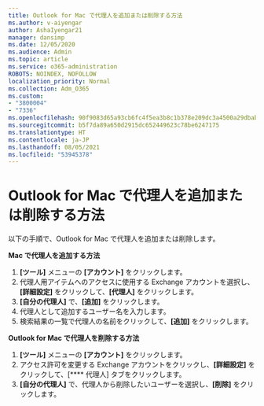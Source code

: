 ```yaml
---
title: Outlook for Mac で代理人を追加または削除する方法
ms.author: v-aiyengar
author: AshaIyengar21
manager: dansimp
ms.date: 12/05/2020
ms.audience: Admin
ms.topic: article
ms.service: o365-administration
ROBOTS: NOINDEX, NOFOLLOW
localization_priority: Normal
ms.collection: Adm_O365
ms.custom:
- "3800004"
- "7336"
ms.openlocfilehash: 90f9083d65a93cb6fc4f5ea3b8c1b378e209dc3a4500a29dbab04ef958ea93c7
ms.sourcegitcommit: b5f7da89a650d2915dc652449623c78be6247175
ms.translationtype: HT
ms.contentlocale: ja-JP
ms.lasthandoff: 08/05/2021
ms.locfileid: "53945378"
---
```

# <a name="how-to-add-or-remove-a-delegate-in-mac"></a>Outlook for Mac で代理人を追加または削除する方法

以下の手順で、Outlook for Mac で代理人を追加または削除します。

**Mac で代理人を追加する方法**

1. **[ツール]** メニューの **[アカウント]** をクリックします。
1. 代理人用アイテムへのアクセスに使用する Exchange アカウントを選択し、**[詳細設定]** をクリックして、**[代理人]** をクリックします。
1. **[自分の代理人]** で、**[追加]** をクリックします。
1. 代理人として追加するユーザー名を入力します。
1. 検索結果の一覧で代理人の名前をクリックして、**[追加]** をクリックします。
 
**Outlook for Mac で代理人を削除する方法**

1. **[ツール]** メニューの **[アカウント]** をクリックします。
1. アクセス許可を変更する Exchange アカウントをクリックし、**[詳細設定]** をクリックして、[**** 代理人] タブをクリックします。
1. **[自分の代理人]** で、代理人から削除したいユーザーを選択し、**[削除]** をクリックします。
